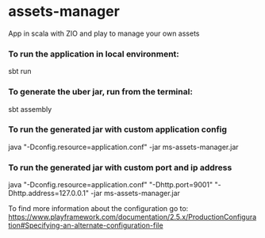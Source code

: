 # assets-manager
App in scala with ZIO and play to manage your own assets

### To run the application in local environment:
sbt run

### To generate the uber jar, run from the terminal:
sbt assembly

### To run the generated jar with custom application config 
java "-Dconfig.resource=application.conf" -jar ms-assets-manager.jar

### To run the generated jar with custom port and ip address
java "-Dconfig.resource=application.conf" "-Dhttp.port=9001" "-Dhttp.address=127.0.0.1" -jar ms-assets-manager.jar

To find more information about the configuration go to:
https://www.playframework.com/documentation/2.5.x/ProductionConfiguration#Specifying-an-alternate-configuration-file